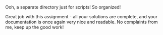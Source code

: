 Ooh, a separate directory just for scripts! So organized!

Great job with this assignment - all your solutions are complete, and your documentation is once again very nice and readable. No complaints from me, keep up the good work!
